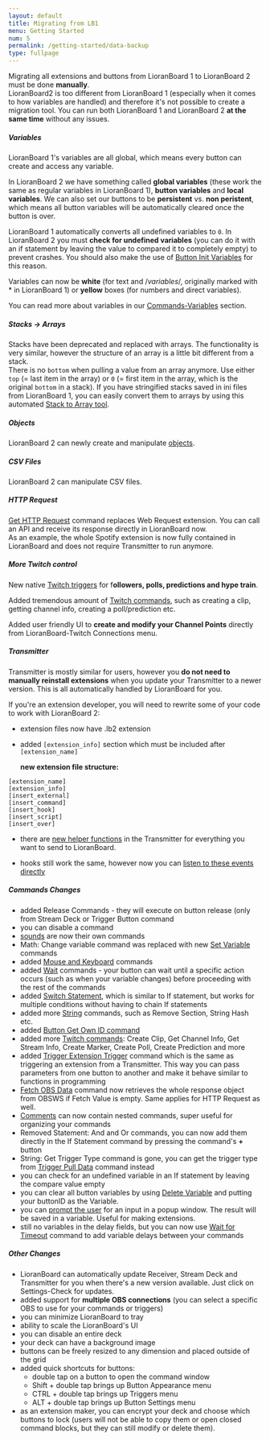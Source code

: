 ```yaml
---
layout: default
title: Migrating from LB1
menu: Getting Started
num: 5
permalink: /getting-started/data-backup
type: fullpage
---
```


Migrating all extensions and buttons from LioranBoard 1 to LioranBoard 2 must be done **manually**.  
LioranBoard2 is too different from LioranBoard 1 (especially when it comes to how variables are handled) and therefore it's not possible to create a migration tool. 
You can run both LioranBoard 1 and LioranBoard 2 **at the same time** without any issues.

##### Variables
LioranBoard 1's variables are all global, which means every button can create and access any variable.  

In LioranBoard 2 we have something called **global variables** (these work the same as regular variables in LioranBoard 1), **button variables** and **local variables**. We can also set our buttons to be **persistent** vs. **non peristent**, which means all button variables will be automatically cleared once the button is over.  

LioranBoard 1 automatically converts all undefined variables to `0`. In LioranBoard 2 you must **check for undefined variables** (you can do it with an if statement by leaving the value to compared it to completely empty) to prevent crashes. You should also make the use of [Button Init Variables](https://lioranboard.ca/docs2/commands/variables#initvariables) for this reason.   

Variables can now be **white** (for text and /$variables$/, originally marked with * in LioranBoard 1) or **yellow** boxes (for numbers and direct variables).

You can read more about variables in our [Commands-Variables](/commands/variables#introduction) section. 

##### Stacks -> Arrays 
Stacks have been deprecated and replaced with arrays. The functionality is very similar, however the structure of an array is a little bit different from a stack.  
There is no `bottom` when pulling a value from an array anymore. Use either `top` (= last item in the array) or `0` (= first item in the array, which is the original `bottom` in a stack). 
If you have stringified stacks saved in ini files from LioranBoard 1, you can easily convert them to arrays by using this automated [Stack to Array tool](/commands/array#convertstackssavedininifilesfromlbtoarraysinlb).

##### Objects
LioranBoard 2 can newly create and manipulate [objects](https://www.w3schools.com/js/js_objects.asp).

##### CSV Files
LioranBoard 2 can manipulate CSV files. 

##### HTTP Request
[Get HTTP Request](/commands/misc#gethttprequest) command replaces Web Request extension. You can call an API and receive its response directly in LioranBoard now.\
As an example, the whole Spotify extension is now fully contained in LioranBoard and does not require Transmitter to run anymore.

##### More Twitch control
New native [Twitch triggers](/triggers/twitch) for f**ollowers, polls, predictions and hype train**.  

Added tremendous amount of [Twitch commands](/commands/twitch), such as creating a clip, getting channel info, creating a poll/prediction etc.  

Added user friendly UI to **create and modify your Channel Points** directly from LioranBoard-Twitch Connections menu.

##### Transmitter
Transmitter is mostly similar for users, however you **do not need to manually reinstall extensions** when you update your Transmitter to a newer version. This is all automatically handled by LioranBoard for you.   

If you're an extension developer, you will need to rewrite some of your code to work with LioranBoard 2: 

- extension files now have .lb2 extension
- added `[extension_info]` section which must be included after `[extension_name]`  

  **new extension file structure:** 
```
[extension_name]
[extension_info]
[insert_external]
[insert_command]
[insert_hook]
[insert_script]
[insert_over]
```
- there are [new helper functions](https://github.com/LioranBoard/LioranBoard-2-Transmitter#lb-transmitter) in the Transmitter for everything you want to send to LioranBoard. 

- hooks still work the same, however now you can [listen to these events directly](https://github.com/LioranBoard/LioranBoard-2-Transmitter#listening-to-extension-data-received-from-lioranboard)

##### Commands Changes
- added Release Commands - they will execute on button release (only from Stream Deck or Trigger Button command
- you can disable a command 
- [sounds](/commands/sounds) are now their own commands 
- Math: Change variable command was replaced with new [Set Variable](https://lioranboard.ca/docs2/commands/variables) commands
- added [Mouse and Keyboard](/commands/mouse-kb) commands
- added [Wait](/commands/wait#introduction) commands - your button can wait until a specific action occurs (such as when your variable changes) before proceeding with the rest of the commands
- added [Switch Statement](/commands/statements#switchstatement), which is similar to If statement, but works for multiple conditions without having to chain If statements
- added more [String](https://lioranboard.ca/docs2/commands/string) commands, such as Remove Section, String Hash etc.
- added [Button Get Own ID command](https://lioranboard.ca/docs2/commands/button#buttongetownid)
- added more [Twitch commands](/commands/twitch): Create Clip, Get Channel Info, Get Stream Info, Create Marker, Create Poll, Create Prediction and more
- added [Trigger Extension Trigger](/commands/trigger#triggerextensiontriggers) command which is the same as triggering an extension from a Transmitter. This way you can pass parameters from one button to another and make it behave similar to functions in programming
- [Fetch OBS Data](/commands/obs-general#fetchobsdata) command now retrieves the whole response object from OBSWS if Fetch Value is empty. Same applies for HTTP Request as well.
- [Comments](/commands/misc#comment) can now contain nested commands, super useful for organizing your commands
- Removed Statement: And and Or commands, you can now add them directly in the If Statement command by pressing the command's **+** button
- String: Get Trigger Type command is gone, you can get the trigger type from [Trigger Pull Data](/commands/trigger#triggerpulldata) command instead
- you can check for an undefined variable in an If statement by leaving the compare value empty
- you can clear all button variables by using [Delete Variable](/commands/variables#deletevariable) and putting your buttonID as the Variable.
- you can [prompt the user](/commands/wait#waitforuserchoice) for an input in a popup window. The result will be saved in a variable. Useful for making extensions. 
- still no variables in the delay fields, but you can now use [Wait for Timeout](/commands/wait#waitfortimeout) command to add variable delays between your commands

##### Other Changes
- LioranBoard can automatically update Receiver, Stream Deck and Transmitter for you when there's a new version available. Just click on Settings-Check for updates.
- added support for **multiple OBS connections** (you can select a specific OBS to use for your commands or triggers)
- you can minimize LioranBoard to tray
- ability to scale the LioranBoard's UI
- you can disable an entire deck
- your deck can have a background image
- buttons can be freely resized to any dimension and placed outside of the grid 
- added quick shortcuts for buttons:
    - double tap on a button to open the command window
    - Shift + double tap brings up Button Appearance menu
    - CTRL + double tap brings up Triggers menu
    - ALT + double tap brings up Button Settings menu
- as an extension maker, you can encrypt your deck and choose which buttons to lock (users will not be able to copy them or open closed command blocks, but they can still modify or delete them).










